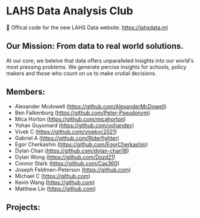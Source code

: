 # LAHS Data Analysis Club
:gem: Offical code for the new LAHS Data website. https://lahsdata.ml

## Our Mission: From data to real world solutions.
At our core, we beleive that data offers unparalleled insights into our world's most pressing problems. We generate percise insights for schools, policy makers and those who count on us to make crutial decisions.

## Members:
- Alexander Mcdowell  (https://github.com/AlexanderMcDowell)
- Ben Falkenburg  (https://github.com/Peter-Pseudonym)
- Mica Horton  (https://github.com/micahorton)
- Yohan Guyomard  (https://github.com/yohandev)
- Vivek C  (https://github.com/vivekvc2021)
- Gabriel A  (https://github.com/Riderfighter)
- Egor Cherkashin  (https://github.com/EgorCherkashin)
- Dylan Chan  (https://github.com/dylan-chan18)
- Dylan Wong  (https://github.com/Dozd21)
- Connor Stark  (https://github.com/Cas360)
- Joseph Feldmen-Peterson  (https://github.com)
- Michael C  (https://github.com)
- Kevin Wang  (https://github.com)
- Matthew Lin  (https://github.com)

## Projects:
